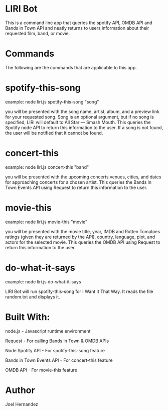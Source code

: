 # LIRI Bot

This is a command line app that queries the spotify API, OMDB API and Bands in Town API and neatly returns to users information about their requested film, band, or movie.

# Commands #

The following are the commands that are applicable to this app.

# spotify-this-song

example: node liri.js spotify-this-song "song"

you will be presented with the song name, artist, album, and a preview link for your requested song. Song is an optional argument, but if no song is specified, LIRI will default to All Star –– Smash Mouth. This queries the Spotify node API to return this information to the user. If a song is not found, the user will be notified that it cannot be found.



# concert-this

example: node liri.js concert-this "band"

you will be presented with the upcoming concerts venues, cities, and dates for approaching concerts for a chosen artist. This queries the Bands in Town Events API using Request to return this information to the user. 


# movie-this

example: node liri.js movie-this "movie"

you will be presented with the movie title, year, IMDB and Rotten Tomatoes ratings (given they are returned by the API), country, language, plot, and actors for the selected movie. This queries the OMDB API using Request to return this information to the user. 



# do-what-it-says

example: node liri.js do-what-it-says

LIRI Bot will run spotify-this-song for I Want it That Way. It reads the file random.txt and displays it.



# Built With:
node.js - Javascript runtime environment

Request - For calling Bands in Town & OMDB APIs

Node Spotify API - For spotify-this-song feature

Bands in Town Events API - For concert-this feature

OMDB API - For movie-this feature


# Author
Joel Hernandez
